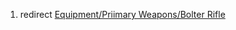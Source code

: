 1.  redirect [Equipment/Priimary Weapons/Bolter
    Rifle](Equipment/Priimary_Weapons/Bolter_Rifle "wikilink")